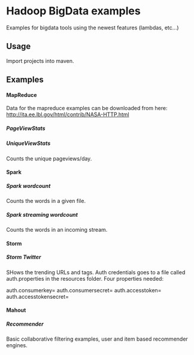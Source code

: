 # Hadoop BigData examples

Examples for bigdata tools using the newest features (lambdas, etc...)

## Usage
Import projects into maven.

## Examples

#### MapReduce
Data for the mapreduce examples can be downloaded from here: http://ita.ee.lbl.gov/html/contrib/NASA-HTTP.html

##### PageViewStats

##### UniqueViewStats
Counts the unique pageviews/day.

#### Spark
##### Spark wordcount
Counts the words in a given file.

##### Spark streaming wordcount
Counts the words in an incoming stream.

#### Storm
##### Storm Twitter
SHows the trending URLs and tags.
Auth credentials goes to a file called auth.properties in the resources folder. Four properties needed:

auth.consumerkey=
auth.consumersecret=
auth.accesstoken=
auth.accesstokensecret=

#### Mahout
##### Recommender
Basic collaborative filtering examples, user and item based recommender engines.


